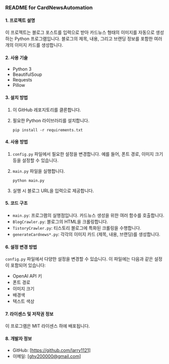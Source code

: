 ### README for CardNewsAutomation

#### 1. 프로젝트 설명
이 프로젝트는 블로그 포스트를 입력으로 받아 카드뉴스 형태의 이미지를 자동으로 생성하는 Python 프로그램입니다. 블로그의 제목, 내용, 그리고 브랜딩 정보를 포함한 여러 개의 이미지 카드를 생성합니다.

#### 2. 사용 기술
- Python 3
- BeautifulSoup
- Requests
- Pillow

#### 3. 설치 방법
1. 이 GitHub 레포지토리를 클론합니다.
2. 필요한 Python 라이브러리를 설치합니다.

   ```
   pip install -r requirements.txt
   ```

#### 4. 사용 방법
1. `config.py` 파일에서 필요한 설정을 변경합니다. 예를 들어, 폰트 경로, 이미지 크기 등을 설정할 수 있습니다.
2. `main.py` 파일을 실행합니다.

   ```
   python main.py
   ```
3. 실행 시 블로그 URL을 입력으로 제공합니다.

#### 5. 코드 구조
- `main.py`: 프로그램의 실행점입니다. 카드뉴스 생성을 위한 여러 함수를 호출합니다.
- `BlogCrawler.py`: 블로그의 HTML을 크롤링합니다.
- `TistoryCrawler.py`: 티스토리 블로그에 특화된 크롤링을 수행합니다.
- `generateCardnews*.py`: 각각의 이미지 카드 (제목, 내용, 브랜딩)를 생성합니다.

#### 6. 설정 변경 방법
`config.py` 파일에서 다양한 설정을 변경할 수 있습니다. 이 파일에는 다음과 같은 설정이 포함되어 있습니다:
- OpenAI API 키
- 폰트 경로
- 이미지 크기
- 배경색
- 텍스트 색상

#### 7. 라이센스 및 저작권 정보
이 프로그램은 MIT 라이센스 하에 배포됩니다.

#### 8. 개발자 정보
- GitHub: [https://github.com/larry1121]
- 이메일: [ghy200000@gmail.com]
